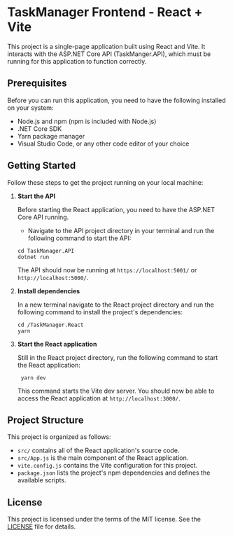 # TaskManager Frontend - React + Vite

This project is a single-page application built using React and Vite. It interacts with the ASP.NET Core API (TaskManger.API), which must be running for this application to function correctly.

## Prerequisites

Before you can run this application, you need to have the following installed on your system:

- Node.js and npm (npm is included with Node.js)
- .NET Core SDK
- Yarn package manager
- Visual Studio Code, or any other code editor of your choice

## Getting Started

Follow these steps to get the project running on your local machine:

1. **Start the API**

   Before starting the React application, you need to have the ASP.NET Core API running.

   - Navigate to the API project directory in your terminal and run the following command to start the API:

   ```
   cd TaskManager.API
   dotnet run
   ```

   The API should now be running at `https://localhost:5001/` or `http://localhost:5000/`.

2. **Install dependencies**

   In a new terminal navigate to the React project directory and run the following command to install the project's dependencies:

   ```
   cd /TaskManager.React
   yarn
   ```

3. **Start the React application**

   Still in the React project directory, run the following command to start the React application:

   ```
    yarn dev
   ```

   This command starts the Vite dev server. You should now be able to access the React application at `http://localhost:3000/`.

## Project Structure

This project is organized as follows:

- `src/` contains all of the React application's source code.
- `src/App.js` is the main component of the React application.
- `vite.config.js` contains the Vite configuration for this project.
- `package.json` lists the project's npm dependencies and defines the available scripts.

## License

This project is licensed under the terms of the MIT license. See the [LICENSE](LICENSE.md) file for details.
